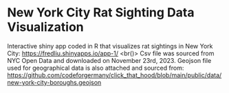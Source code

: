 # New York City Rat Sighting Data Visualization

Interactive shiny app coded in R that visualizes rat sightings in New York City: https://fredliu.shinyapps.io/app-1/
<br()>
Csv file was sourced from NYC Open Data and downloaded on November 23rd, 2023. Geojson file used for geographical data is also attached and sourced from: https://github.com/codeforgermany/click_that_hood/blob/main/public/data/new-york-city-boroughs.geojson
